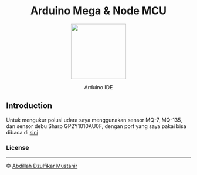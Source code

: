 <h1 align="center">Arduino Mega & Node MCU</h1>
<p align="center">
  <img width="150" src="https://upload.wikimedia.org/wikipedia/commons/8/87/Arduino_Logo.svg"/>
</p> 
<p align="center">
  Arduino IDE 
</p>

## Introduction
Untuk mengukur polusi udara saya menggunakan sensor MQ-7, MQ-135, dan sensor debu Sharp GP2Y1010AU0F, dengan port yang saya pakai bisa dibaca di [sini](https://drive.google.com/open?id=0B9uIHMwncPyheFhBN0ZvQy1yNU5iNGxNV1I2MEU2NXpvdkRZ)

### License
----

© [Abdillah Dzulfikar Mustanir](https://github.com/abdillahtop/)

